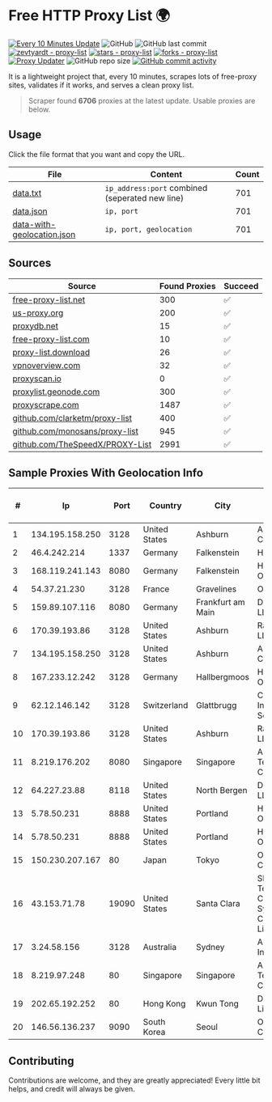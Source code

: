 
# Free HTTP Proxy List 🌍

[![Every 10 Minutes Update](https://github.com/mertguvencli/http-proxy-list/actions/workflows/main.yml/badge.svg?branch=main)](https://github.com/mertguvencli/http-proxy-list/actions/workflows/main.yml)
![GitHub](https://img.shields.io/github/license/mertguvencli/http-proxy-list)
![GitHub last commit](https://img.shields.io/github/last-commit/mertguvencli/http-proxy-list)
[![zevtyardt - proxy-list](https://img.shields.io/static/v1?label=zevtyardt&message=proxy-list&color=blue&logo=github)](https://github.com/zevtyardt/proxy-list "Go to GitHub repo")
[![stars - proxy-list](https://img.shields.io/github/stars/zevtyardt/proxy-list?style=social)](https://github.com/zevtyardt/proxy-list)
[![forks - proxy-list](https://img.shields.io/github/forks/zevtyardt/proxy-list?style=social)](https://github.com/zevtyardt/proxy-list)
[![Proxy Updater](https://github.com/zevtyardt/proxy-list/workflows/Proxy%20Updater/badge.svg)](https://github.com/zevtyardt/proxy-list/actions?query=workflow:"Proxy+Updater")
![GitHub repo size](https://img.shields.io/github/repo-size/zevtyardt/proxy-list)
[![GitHub commit activity](https://img.shields.io/github/commit-activity/m/zevtyardt/proxy-list?logo=commits)](https://github.com/zevtyardt/proxy-list/commits/main)

It is a lightweight project that, every 10 minutes, scrapes lots of free-proxy sites, validates if it works, and serves a clean proxy list.

> Scraper found **6706** proxies at the latest update. Usable proxies are below.

## Usage

Click the file format that you want and copy the URL.

|File|Content|Count|
|----|-------|-----|
|[data.txt](https://raw.githubusercontent.com/mertguvencli/http-proxy-list/main/proxy-list/data.txt)|`ip_address:port` combined (seperated new line)|701|
|[data.json](https://raw.githubusercontent.com/mertguvencli/http-proxy-list/main/proxy-list/data.json)|`ip, port`|701|
|[data-with-geolocation.json](https://raw.githubusercontent.com/mertguvencli/http-proxy-list/main/proxy-list/data-with-geolocation.json)|`ip, port, geolocation`|701|

## Sources

|Source|Found Proxies|Succeed|
|------|-------------|-------|
|[free-proxy-list.net](https://free-proxy-list.net)|300|✅|
|[us-proxy.org](https://www.us-proxy.org)|200|✅|
|[proxydb.net](http://proxydb.net)|15|✅|
|[free-proxy-list.com](https://free-proxy-list.com/?page=&port=&type%5B%5D=http&type%5B%5D=https&up_time=0&search=Search)|10|✅|
|[proxy-list.download](https://www.proxy-list.download/HTTP)|26|✅|
|[vpnoverview.com](https://vpnoverview.com/privacy/anonymous-browsing/free-proxy-servers)|32|✅|
|[proxyscan.io](https://www.proxyscan.io)|0|✅|
|[proxylist.geonode.com](https://proxylist.geonode.com/api/proxy-list?limit=300&page=1&sort_by=lastChecked&sort_type=desc&protocols=http,https)|300|✅|
|[proxyscrape.com](https://api.proxyscrape.com/v2/?request=displayproxies&protocol=http&timeout=10000&country=all&ssl=all&anonymity=all)|1487|✅|
|[github.com/clarketm/proxy-list](https://raw.githubusercontent.com/clarketm/proxy-list/master/proxy-list-raw.txt)|400|✅|
|[github.com/monosans/proxy-list](https://raw.githubusercontent.com/monosans/proxy-list/main/proxies/http.txt)|945|✅|
|[github.com/TheSpeedX/PROXY-List](https://raw.githubusercontent.com/TheSpeedX/PROXY-List/master/http.txt)|2991|✅|


## Sample Proxies With Geolocation Info

|#|Ip|Port|Country|City|Internet Service Provider|
|-|--|----|-------|----|-------------------------|
|1|134.195.158.250|3128|United States|Ashburn|AB E-Commerce|
|2|46.4.242.214|1337|Germany|Falkenstein|Hetzner|
|3|168.119.241.143|8080|Germany|Falkenstein|Hetzner Online GmbH|
|4|54.37.21.230|3128|France|Gravelines|OVH SAS|
|5|159.89.107.116|8080|Germany|Frankfurt am Main|DigitalOcean, LLC|
|6|170.39.193.86|3128|United States|Ashburn|Rackdog, LLC|
|7|134.195.158.250|3128|United States|Ashburn|AB E-Commerce|
|8|167.233.12.242|3128|Germany|Hallbergmoos|Hetzner Online GmbH|
|9|62.12.146.142|3128|Switzerland|Glattbrugg|Cyberlink Internet Services AG|
|10|170.39.193.86|3128|United States|Ashburn|Rackdog, LLC|
|11|8.219.176.202|8080|Singapore|Singapore|Alibaba (US) Technology Co., Ltd.|
|12|64.227.23.88|8118|United States|North Bergen|DigitalOcean, LLC|
|13|5.78.50.231|8888|United States|Portland|Hetzner Online GmbH|
|14|5.78.50.231|8888|United States|Portland|Hetzner Online GmbH|
|15|150.230.207.167|80|Japan|Tokyo|Oracle Corporation|
|16|43.153.71.78|19090|United States|Santa Clara|Shenzhen Tencent Computer Systems Company Limited|
|17|3.24.58.156|3128|Australia|Sydney|Amazon.com, Inc.|
|18|8.219.97.248|80|Singapore|Singapore|Alibaba (US) Technology Co., Ltd.|
|19|202.65.192.252|80|Hong Kong|Kwun Tong|Diyixian.com Limited|
|20|146.56.136.237|9090|South Korea|Seoul|Oracle Corporation|



## Contributing

Contributions are welcome, and they are greatly appreciated! Every
little bit helps, and credit will always be given.

